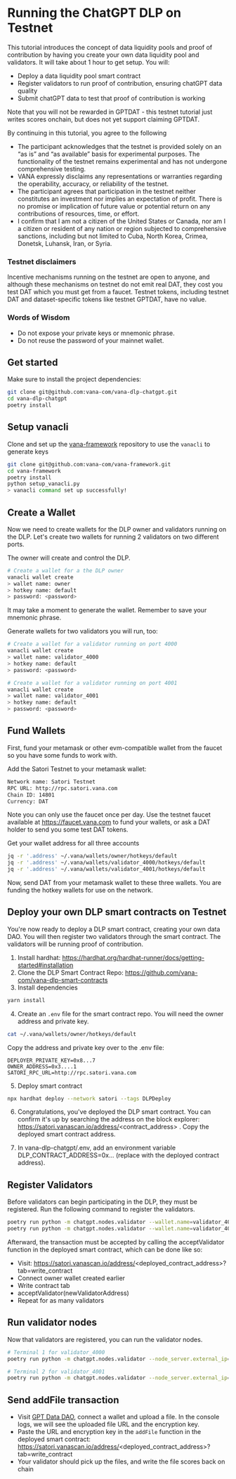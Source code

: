 # Running the ChatGPT DLP on Testnet

This tutorial introduces the concept of data liquidity pools and proof of contribution by having you create your own data liquidity pool and validators. It will take about 1 hour to get setup. You will: 
- Deploy a data liquidity pool smart contract
- Register validators to run proof of contribution, ensuring chatGPT data quality
- Submit chatGPT data to test that proof of contribution is working

Note that you will not be rewarded in GPTDAT - this testnet tutorial just writes scores onchain, but does not yet support claiming GPTDAT. 

By continuing in this tutorial, you agree to the following
- The participant acknowledges that the testnet is provided solely on an “as is” and “as available” basis for experimental purposes. The functionality of the testnet remains experimental and has not undergone comprehensive testing.
- VANA expressly disclaims any representations or warranties regarding the operability, accuracy, or reliability of the testnet.
- The participant agrees that participation in the testnet neither constitutes an investment nor implies an expectation of profit. There is no promise or implication of future value or potential return on any contributions of resources, time, or effort.
- I confirm that I am not a citizen of the United States or Canada, nor am I a citizen or resident of any nation or region subjected to comprehensive sanctions, including but not limited to Cuba, North Korea, Crimea, Donetsk, Luhansk, Iran, or Syria.

### Testnet disclaimers

Incentive mechanisms running on the testnet are open to anyone, and although these mechanisms on testnet do not emit
real DAT, they cost you test DAT which you must get from a faucet. Testnet tokens, including testnet DAT and dataset-specific tokens like testnet GPTDAT, have no value. 

### Words of Wisdom

- Do not expose your private keys or mnemonic phrase.
- Do not reuse the password of your mainnet wallet. 

## Get started

Make sure to install the project dependencies:

```bash
git clone git@github.com:vana-com/vana-dlp-chatgpt.git
cd vana-dlp-chatgpt
poetry install
```

## Setup vanacli
Clone and set up the [vana-framework](https://github.com/vana-com/vana-framework) repository to use the `vanacli` to generate keys

```bash
git clone git@github.com:vana-com/vana-framework.git
cd vana-framework
poetry install
python setup_vanacli.py
> vanacli command set up successfully!
```

## Create a Wallet

Now we need to create wallets for the DLP owner and validators running on the DLP. Let's create two wallets for running 2 validators on two
different ports.

The owner will create and control the DLP.

```bash
# Create a wallet for a the DLP owner
vanacli wallet create
> wallet name: owner
> hotkey name: default
> password: <password>
```

It may take a moment to generate the wallet. Remember to save your mnemonic phrase.

Generate wallets for two validators you will run, too:

```bash
# Create a wallet for a validator running on port 4000
vanacli wallet create
> wallet name: validator_4000
> hotkey name: default
> password: <password>

# Create a wallet for a validator running on port 4001
vanacli wallet create
> wallet name: validator_4001
> hotkey name: default
> password: <password>
```

## Fund Wallets

First, fund your metamask or other evm-compatible wallet from the faucet so you have some funds to work with. 

Add the Satori Testnet to your metamask wallet: 
```bash
Network name: Satori Testnet
RPC URL: http://rpc.satori.vana.com
Chain ID: 14801
Currency: DAT
```
Note you can only use the faucet once per day. Use the testnet faucet available at https://faucet.vana.com to fund your wallets, or ask a DAT holder to send you some test DAT tokens.

Get your wallet address for all three accounts
```bash
jq -r '.address' ~/.vana/wallets/owner/hotkeys/default
jq -r '.address' ~/.vana/wallets/validator_4000/hotkeys/default
jq -r '.address' ~/.vana/wallets/validator_4001/hotkeys/default
```
Now, send DAT from your metamask wallet to these three wallets. You are funding the hotkey wallets for use on the network.

## Deploy your own DLP smart contracts on Testnet

You're now ready to deploy a DLP smart contract, creating your own data DAO. You will then register two validators through the smart contract. The validators will be running proof of contribution. 

1. Install hardhat: https://hardhat.org/hardhat-runner/docs/getting-started#installation
2. Clone the DLP Smart Contract Repo: https://github.com/vana-com/vana-dlp-smart-contracts
3. Install dependencies

```bash
yarn install
```

4. Create an `.env` file for the smart contract repo. You will need the owner address and private key. 

```bash
cat ~/.vana/wallets/owner/hotkeys/default
```
Copy the address and private key over to the .env file: 
```.env
DEPLOYER_PRIVATE_KEY=0x8...7
OWNER_ADDRESS=0x3....1
SATORI_RPC_URL=http://rpc.satori.vana.com
```
5. Deploy smart contract

```bash
npx hardhat deploy --network satori --tags DLPDeploy
```

6. Congratulations, you've deployed the DLP smart contract. You can confirm it's up by searching the address on the block explorer: https://satori.vanascan.io/address/<contract_address> . Copy the deployed smart contract address. 

7. In vana-dlp-chatgpt/.env, add an environment variable DLP_CONTRACT_ADDRESS=0x... (replace with the deployed contract address).

## Register Validators

Before validators can begin participating in the DLP, they must be registered. Run the following command to register the
validators.

```bash
poetry run python -m chatgpt.nodes.validator --wallet.name=validator_4000 --dlp.register 0.001
poetry run python -m chatgpt.nodes.validator --wallet.name=validator_4001 --dlp.register 0.001
```

Afterward, the transaction must be accepted by calling the acceptValidator function in the deployed smart contract, which can be done like so:

- Visit: https://satori.vanascan.io/address/<deployed_contract_address>?tab=write_contract
- Connect owner wallet created earlier
- Write contract tab
- acceptValidator(newValidatorAddress)
- Repeat for as many validators

## Run validator nodes
Now that validators are registered, you can run the validator nodes.

```bash
# Terminal 1 for validator_4000
poetry run python -m chatgpt.nodes.validator --node_server.external_ip=127.0.0.1 --node_server.port=4000 --wallet.name=validator_4000

# Terminal 2 for validator_4001
poetry run python -m chatgpt.nodes.validator --node_server.external_ip=127.0.0.1 --node_server.port=4001 --wallet.name=validator_4001
```

## Send addFile transaction
- Visit [GPT Data DAO](https://www.gptdatadao.org/claim/upload), connect a wallet and upload a file. In the console logs, we will see the uploaded file URL and the encryption key. 
- Paste the URL and encryption key in the `addFile` function in the deployed smart contract: https://satori.vanascan.io/address/<deployed_contract_address>?tab=write_contract
- Your validator should pick up the files, and write the file scores back on chain
